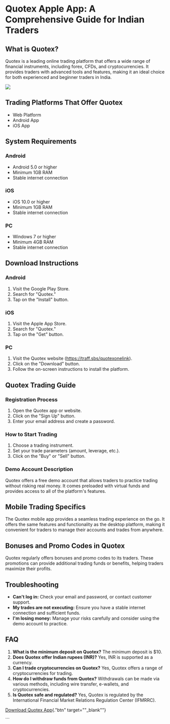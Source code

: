 # Quotex Apple App: A Comprehensive Guide for Indian Traders

## What is Quotex?

Quotex is a leading online trading platform that offers a wide range of
financial instruments, including forex, CFDs, and cryptocurrencies. It
provides traders with advanced tools and features, making it an ideal
choice for both experienced and beginner traders in India.

[![](https://static.quotex.io/files/10_en/300_250.jpg)](https://traff.sbs/brokerqxlid)

## Trading Platforms That Offer Quotex

-   Web Platform
-   Android App
-   iOS App

## System Requirements

### Android

-   Android 5.0 or higher
-   Minimum 1GB RAM
-   Stable internet connection

### iOS

-   iOS 10.0 or higher
-   Minimum 1GB RAM
-   Stable internet connection

### PC

-   Windows 7 or higher
-   Minimum 4GB RAM
-   Stable internet connection

## Download Instructions

### Android

1.  Visit the Google Play Store.
2.  Search for "Quotex."
3.  Tap on the "Install" button.

### iOS

1.  Visit the Apple App Store.
2.  Search for "Quotex."
3.  Tap on the "Get" button.

### PC

1.  Visit the Quotex website (https://traff.sbs/quotexonelink).
2.  Click on the "Download" button.
3.  Follow the on-screen instructions to install the platform.

## Quotex Trading Guide

### Registration Process

1.  Open the Quotex app or website.
2.  Click on the "Sign Up" button.
3.  Enter your email address and create a password.

### How to Start Trading

1.  Choose a trading instrument.
2.  Set your trade parameters (amount, leverage, etc.).
3.  Click on the "Buy" or "Sell" button.

### Demo Account Description

Quotex offers a free demo account that allows traders to practice
trading without risking real money. It comes preloaded with virtual
funds and provides access to all of the platform\'s features.

## Mobile Trading Specifics

The Quotex mobile app provides a seamless trading experience on the go.
It offers the same features and functionality as the desktop platform,
making it convenient for traders to manage their accounts and trades
from anywhere.

## Bonuses and Promo Codes in Quotex

Quotex regularly offers bonuses and promo codes to its traders. These
promotions can provide additional trading funds or benefits, helping
traders maximize their profits.

## Troubleshooting

-   **Can\'t log in:** Check your email and password, or contact
    customer support.
-   **My trades are not executing:** Ensure you have a stable internet
    connection and sufficient funds.
-   **I\'m losing money:** Manage your risks carefully and consider
    using the demo account to practice.

## FAQ

1.  **What is the minimum deposit on Quotex?** The minimum deposit is
    \$10.
2.  **Does Quotex offer Indian rupees (INR)?** Yes, INR is supported as
    a currency.
3.  **Can I trade cryptocurrencies on Quotex?** Yes, Quotex offers a
    range of cryptocurrencies for trading.
4.  **How do I withdraw funds from Quotex?** Withdrawals can be made via
    various methods, including wire transfer, e-wallets, and
    cryptocurrencies.
5.  **Is Quotex safe and regulated?** Yes, Quotex is regulated by the
    International Financial Market Relations Regulation Center (IFMRRC).

[Download Quotex
App](\%22https://traff.sbs/quotexonelink\%22){."btn"
target=""_blank""}

\`\`\`

